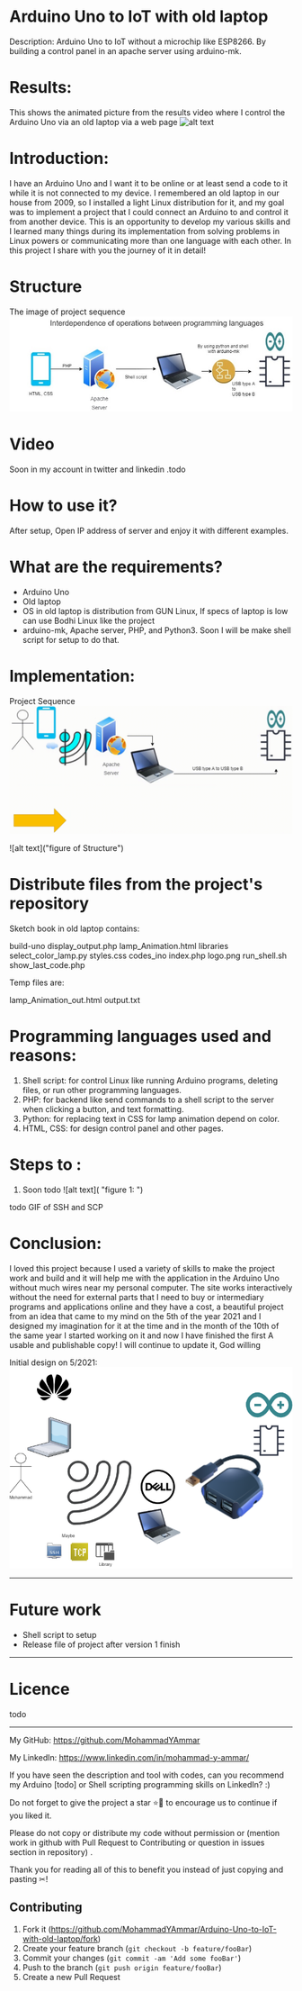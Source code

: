 # Arduino Uno to IoT with old laptop
Description: Arduino Uno to IoT without a microchip like ESP8266. By building a control panel in an apache server using arduino-mk.


# Results:
This shows the animated picture from the results video where I control the Arduino Uno via an old laptop via a web page
   ![alt text](https://github.com/MohammadYAmmar/Arduino-Uno-to-IoT-with-old-laptop/blob/main/Structure%20and%20Media%20of%20project/GIF%20of%20quick%20result.gif "GIF of result")

# Introduction:
I have an Arduino Uno and I want it to be online or at least send a code to it while it is not connected to my device. I remembered an old laptop in our house from 2009, so I installed a light Linux distribution for it, and my goal was to implement a project that I could connect an Arduino to and control it from another device.
This is an opportunity to develop my various skills and I learned many things during its implementation from solving problems in Linux powers or communicating more than one language with each other. In this project I share with you the journey of it in detail!

# Structure 
The image of project sequence
   ![alt text](https://github.com/MohammadYAmmar/Arduino-Uno-to-IoT-with-old-laptop/blob/main/Structure%20and%20Media%20of%20project/Image%20Project%20Sequence%203.jpg "Project Sequence")


# Video
Soon in my account in twitter and linkedin .todo

# How to use it?
After setup, Open IP address of server and enjoy it with different examples.


# What are the requirements?
- Arduino Uno
- Old laptop
- OS in old laptop is distribution from GUN Linux, If specs of laptop is low can use Bodhi Linux like the project  
- arduino-mk, Apache server, PHP, and Python3. Soon I will be make shell script for setup to do that.

# Implementation:
Project Sequence 
   ![alt text](https://github.com/MohammadYAmmar/Arduino-Uno-to-IoT-with-old-laptop/blob/main/Structure%20and%20Media%20of%20project/GIF%20Project%20Sequence%202.gif "Project Sequence")

![alt text]("figure of Structure")


# Distribute files from the project's repository
Sketch book in old laptop contains:

build-uno  display_output.php  lamp_Animation.html      libraries           select_color_lamp.py  styles.css
codes_ino  index.php           logo.png                 run_shell.sh        show_last_code.php

Temp files are:

lamp_Animation_out.html     output.txt


# Programming languages used and reasons:
1. Shell script: for control Linux like running Arduino programs, deleting files, or run other programming languages.
2. PHP: for backend like send commands to a shell script to the server when clicking a button, and text formatting.
3. Python: for replacing text in CSS for lamp animation depend on color.
4. HTML, CSS: for design control panel and other pages.


# Steps to  :
1. Soon todo 
   ![alt text]( "figure 1: ")

todo GIF of SSH and SCP

# Conclusion:
I loved this project because I used a variety of skills to make the project work and build and it will help me with the application in the Arduino Uno without much wires near my personal computer. The site works interactively without the need for external parts that I need to buy or intermediary programs and applications online and they have a cost, a beautiful project from an idea that came to my mind on the 5th of the year 2021 and I designed my imagination for it at the time and in the month of the 10th of the same year I started working on it and now I have finished the first A usable and publishable copy! I will continue to update it, God willing

Initial design on 5/2021: 
   ![alt text](https://github.com/MohammadYAmmar/Arduino-Uno-to-IoT-with-old-laptop/blob/main/Structure%20and%20Media%20of%20project/Idea%20Arduino%20project.png "Idea Arduino project")


---
# Future work
- Shell script to setup
- Release file of project after version 1 finish

---
# Licence  
todo

---

My GitHub: https://github.com/MohammadYAmmar

My LinkedIn: https://www.linkedin.com/in/mohammad-y-ammar/ 

If you have seen the description and tool with codes, can you recommend my Arduino [todo] or Shell scripting programming skills on LinkedIn? :)

Do not forget to give the project a star ⭐🌟 to encourage us to continue if you liked it.

Please do not copy or distribute my code without permission or (mention work in github with Pull Request to Contributing  or question in issues section in repository) .


Thank you for reading all of this to benefit you instead of just copying and pasting ✂!

## Contributing

1. Fork it (<https://github.com/MohammadYAmmar/Arduino-Uno-to-IoT-with-old-laptop/fork>)
2. Create your feature branch (`git checkout -b feature/fooBar`)
3. Commit your changes (`git commit -am 'Add some fooBar'`)
4. Push to the branch (`git push origin feature/fooBar`)
5. Create a new Pull Request
